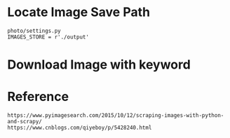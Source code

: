 # Locate Image Save Path

    photo/settings.py
    IMAGES_STORE = r'./output'
    
# Download Image with keyword

    

# Reference

    https://www.pyimagesearch.com/2015/10/12/scraping-images-with-python-and-scrapy/
    https://www.cnblogs.com/qiyeboy/p/5428240.html
    
